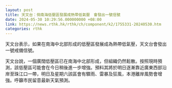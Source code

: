 ```yaml
---
layout: post
title: 天文台：倘南海低壓區發展成熱帶低氣壓　會發出一號信號
date: 2024-05-30 10:29:56.000000000 +08:00
link: https://news.rthk.hk/rthk/ch/component/k2/1755331-20240530.htm
categories: rthk
---
```


天文台表示，如果在南海中北部形成的低壓區發展成為熱帶低氣壓，天文台會發出一號戒備信號。

天文台說，一個廣闊低壓區已在南海中北部形成，但組織仍然鬆散。按照現時預測，該低壓區可能會在今日稍後進一步增強。預料其將於明日逐漸靠近廣東西部沿岸至珠江口一帶，明日及星期六該區會有驟雨、雷暴及狂風，本港離岸風勢會增強。呼籲市民留意最新天氣預測。
